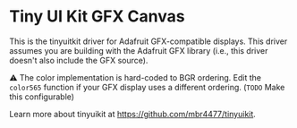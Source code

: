 # Tiny UI Kit GFX Canvas
This is the tinyuitkit driver for Adafruit GFX-compatible displays. This driver assumes you are building with the Adafruit GFX library (i.e., this driver doesn't also include the GFX source).

:warning: The color implementation is hard-coded to BGR ordering. Edit the `color565` function if your GFX display uses a different ordering. (`TODO` Make this configurable)

Learn more about tinyuikit at https://github.com/mbr4477/tinyuikit.